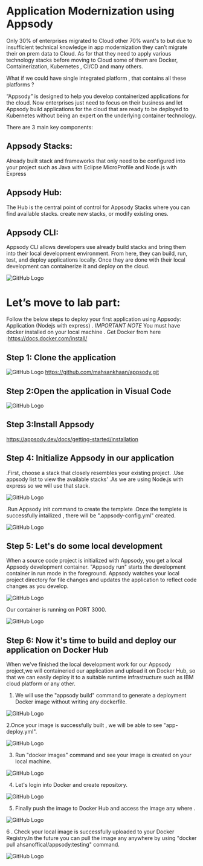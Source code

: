 # Application Modernization using Appsody 


Only 30% of enterprises migrated to Cloud other 70% want's to but due to insufficient technical knowledge in app modernization they can’t migrate their on prem data to Cloud. As for that they need to apply various technology stacks before moving to Cloud some of them are Docker, Containerization, Kubernetes , CI/CD and many others.

What if we could have single integrated platform , that contains all these platforms  ? 

“Appsody” is designed to help you develop containerized applications for the cloud.
Now enterprises just need to focus on their business and let Appsody build applications for the cloud that are ready to be deployed to Kubernetes without being an expert on the underlying container technology. 

There are 3 main key components:

## Appsody Stacks:
Already built stack and frameworks that only need to be configured into your project such as Java with Eclipse MicroProfile and Node.js with Express

## Appsody Hub:
The Hub is the central point of control for Appsody Stacks where you can find available stacks. create new stacks, or modify existing ones. 

## Appsody CLI:
Appsody CLI allows developers use already build stacks and  bring them into their local development environment. From here, they can build, run, test, and deploy applications locally. Once they are done with their local development can containerize it and deploy on the cloud.


![GitHub Logo](images/appsodystack.png)



# Let’s move to lab part:
Follow the below steps to deploy your first application using Appsody:
Application (Nodejs with express) . 
*IMPORTANT NOTE*
You must have docker installed on your local machine . 
Get Docker from here :https://docs.docker.com/install/


## Step 1: Clone the application
![GitHub Logo](images/s1.png)
https://github.com/mahsankhaan/appsody.git

## Step 2:Open the application in Visual Code
![GitHub Logo](images/s2.png)

## Step 3:Install Appsody
https://appsody.dev/docs/getting-started/installation

## Step 4: Initialize Appsody in our application
 .First, choose a stack that closely resembles your existing project.
 .Use appsody list to view the available stacks'
 .As we are using Node.js with express so we will use that stack.
 
![GitHub Logo](images/s4.png)

 .Run Appsody init command to create the templete
 .Once the templete is successfully intailized , there will be  ".appsody-config.yml" created.


![GitHub Logo](images/s5.png)

## Step 5: Let's do some local development

When a source code project is initialized with Appsody, you get a local Appsody development container. "Appsody run" starts the development container in run mode in the foreground. Appsody watches your local project directory for file changes and updates the application to reflect code changes as you develop.

![GitHub Logo](images/s6.png)

Our container is running on PORT 3000.

![GitHub Logo](images/s7.png)


## Step 6: Now it's time to build and deploy our application on Docker Hub
When we've finished the local development work for our Appsody project,we will containeried our application and upload it on Docker Hub, so that we can easily deploy it to a suitable runtime infrastructure such as IBM cloud platform or any other.

1. We will use the "appsody build" command to generate a deployment Docker image without writing any dockerfile.

![GitHub Logo](images/s8.png)


2.Once your image is successfully built , we will be able to see "app-deploy.yml".

![GitHub Logo](images/s9.png)

3. Run "docker images" command and see your image is created on your local machine.

![GitHub Logo](images/s10.png)


4. Let's login into Docker and create repository.

![GitHub Logo](images/s11.png)

5. Finally push the image to Docker Hub and access the image any where .

![GitHub Logo](images/s12.png)

6 . Check your local image is successfully uploaded to your Docker Registry.In the future you can pull the image any anywhere by using "docker pull ahsanoffical/appsody:testing" command.

 ![GitHub Logo](images/s13.png)


